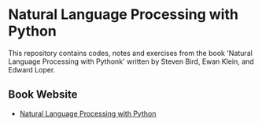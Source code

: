 # Natural Language Processing with Python

This repository contains codes, notes and exercises from the book 'Natural Language Processing with Pythonk' written by Steven Bird, Ewan Klein, and Edward Loper.


## Book Website

* [Natural Language Processing with Python](www.nltk.org/book/)
